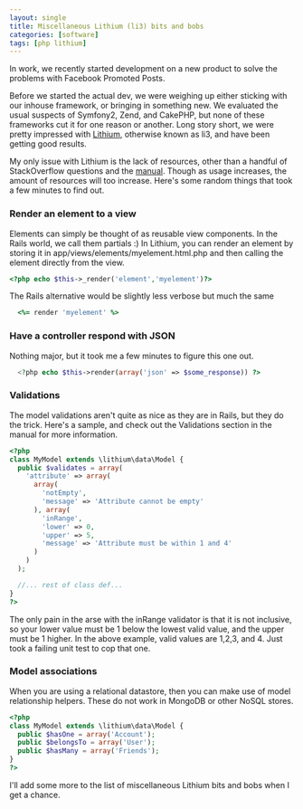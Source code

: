 ```yaml
---
layout: single
title: Miscellaneous Lithium (li3) bits and bobs
categories: [software]
tags: [php lithium]
---
```

In work, we recently started development on a new product to solve the problems with Facebook Promoted Posts.

Before we started the actual dev, we were weighing up either sticking with our inhouse framework, or bringing
in something new. We evaluated the usual suspects of Symfony2, Zend, and CakePHP, but none of these frameworks
cut it for one reason or another. Long story short, we were pretty impressed with [Lithium](http://lithify.me), otherwise known as li3, 
and have been getting good results. 

My only issue with Lithium is the lack of resources, other than a handful of StackOverflow questions and the 
[manual](http://lithify.me/docs/manual). Though as usage increases, the amount of resources will too increase.
Here's some random things that took a few minutes to find out.

### Render an element to a view

Elements can simply be thought of as reusable view components. In the Rails world, we call them partials :)
In Lithium, you can render an element by storing it in app/views/elements/myelement.html.php and then calling
the element directly from the view.

```php
<?php echo $this->_render('element','myelement')?>
```

The Rails alternative would be slightly less verbose but much the same

```ruby
  <%= render 'myelement' %>
```

### Have a controller respond with JSON

Nothing major, but it took me a few minutes to figure this one out.

```php
  <?php echo $this->render(array('json' => $some_response)) ?>
```

### Validations

The model validations aren't quite as nice as they are in Rails, but they do the trick.
Here's a sample, and check out the Validations section in the manual for more information.

```php
<?php
class MyModel extends \lithium\data\Model {
  public $validates = array(
    'attribute' => array(
      array(
        'notEmpty',
        'message' => 'Attribute cannot be empty'
      ), array(
        'inRange',
        'lower' => 0,
        'upper' => 5,
        'message' => 'Attribute must be within 1 and 4'
      )
    )
  );

  //... rest of class def...
}
?>
```

The only pain in the arse with the inRange validator is that it is not inclusive, so your lower 
value must be 1 below the lowest valid value, and the upper must be 1 higher. In the above example, 
valid values are 1,2,3, and 4. Just took a failing unit test to cop that one.

### Model associations

When you are using a relational datastore, then you can make use of model relationship helpers.
These do not work in MongoDB or other NoSQL stores.

```php
<?php
class MyModel extends \lithium\data\Model {
  public $hasOne = array('Account');
  public $belongsTo = array('User');
  public $hasMany = array('Friends');
}
?>
```

I'll add some more to the list of miscellaneous Lithium bits and bobs when I get a chance.
